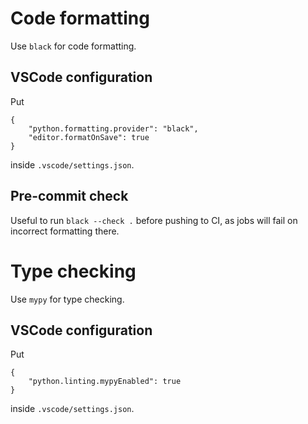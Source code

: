 # Code formatting

Use `black` for code formatting.

## VSCode configuration

Put

```
{
    "python.formatting.provider": "black",
    "editor.formatOnSave": true
}
```

inside `.vscode/settings.json`.

## Pre-commit check

Useful to run `black --check .` before pushing to CI, as jobs will fail on incorrect formatting there.

# Type checking

Use `mypy` for type checking.

## VSCode configuration

Put

```
{
    "python.linting.mypyEnabled": true
}
```

inside `.vscode/settings.json`.
